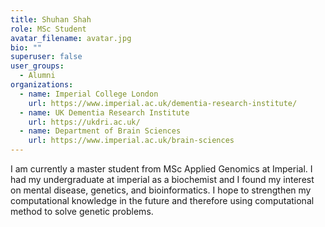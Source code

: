 ```yaml
---
title: Shuhan Shah
role: MSc Student
avatar_filename: avatar.jpg
bio: ""
superuser: false
user_groups:
  - Alumni
organizations:
  - name: Imperial College London
    url: https://www.imperial.ac.uk/dementia-research-institute/
  - name: UK Dementia Research Institute
    url: https://ukdri.ac.uk/
  - name: Department of Brain Sciences
    url: https://www.imperial.ac.uk/brain-sciences
---
```

I am currently a master student from MSc Applied Genomics at Imperial. I had my undergraduate at imperial as a biochemist and I found my interest on mental disease, genetics, and bioinformatics. I hope to strengthen my computational knowledge in the future and therefore using computational method to solve genetic problems.